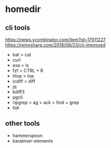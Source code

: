 # homedir

## cli tools

https://news.ycombinator.com/item?id=17011227
https://remysharp.com/2018/08/23/cli-improved

- bat > cat
- curl
- exa > ls
- fzf > CTRL + R
- htop > top
- icdiff > diff
- jq
- kdiff3
- pgcli
- ripgrep > ag > ack > find + grep
- tldr

## other tools

- hammerspoon
- karabiner-elements
